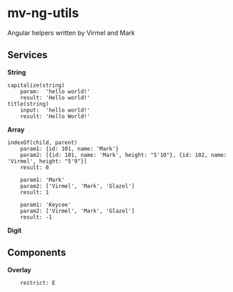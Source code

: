 # mv-ng-utils

Angular helpers written by Virmel and Mark

Services
--------------

**String**

    capitalize(string)
        param:  'hello world!'
        result: 'Hello world!'
    title(string)
        input:  'hello world!'
        result: 'Hello World!'

**Array**

    indexOf(child, parent)
        param1: {id: 101, name: 'Mark'}
        param2: [{id: 101, name: 'Mark', height: "5'10"}, {id: 102, name: 'Virmel', height: "5'9"}]
        result: 0

        param1: 'Mark'
        param2: ['Virmel', 'Mark', 'Glazel']
        result: 1

        param1: 'Keycee'
        param2: ['Virmel', 'Mark', 'Glazel']
        result: -1

**Digit**

Components
--------------
**Overlay**

        restrict: E